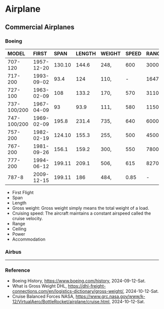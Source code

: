 # Airplane

## Commercial Airplanes

### Boeing

|MODEL|FIRST|SPAN|LENGTH|WEIGHT|SPEED|RANGE|CEILING|ACC.|
|:----|:----|:---|:-----|:-----|:----|:----|:------|:---|
|707-120|1957-12-20|130.10|144.6|248,|600|3000|41000|181|
|717-200|1993-09-02|93.4|124|110,|-|1647|-|106|
|727-100|1963-02-09|108|133.2|170,|570|3110|36100|131|
|737-100/200|1967-04-09|93|93.9|111,|580|1150|35000|107|
|747-100/200|1969-02-09|195.8|231.4|735,|640|6000|45000|490|
|757-200|1982-02-19|124.10|155.3|255,|500|4500|42000|228|
|767-200|1981-09-26|156.1|159.2|300,|550|7800|43199|290|
|777-200|1994-06-12|199.11|209.1|506,|615|8270|37900|440|
|787-8|2009-12-15|199.11|186|484,|0.85|-|-|250|

* First Flight
* Span
* Length
* Gross weight: Gross weight simply means the total weight of a load.
* Cruising speed: The aircraft maintains a constant airspeed called the cruise velocity.
* Range
* Ceiling
* Power
* Accommodation

### Airbus

---

### Reference
- Boeing History, https://www.boeing.com/history, 2024-09-12-Sat.
- What is Gross Weight DHL, https://dhl-freight-connections.com/en/logistics-dictionary/gross-weight/, 2024-10-12-Sat.
- Cruise Balanced Forces NASA, https://www.grc.nasa.gov/www/k-12/VirtualAero/BottleRocket/airplane/cruise.html, 2024-10-12-Sat.
